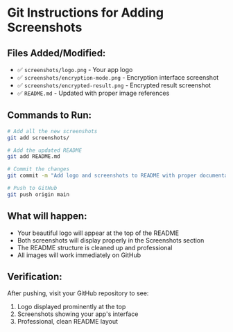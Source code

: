 # Git Instructions for Adding Screenshots

## Files Added/Modified:
- ✅ `screenshots/logo.png` - Your app logo
- ✅ `screenshots/encryption-mode.png` - Encryption interface screenshot  
- ✅ `screenshots/encrypted-result.png` - Encrypted result screenshot
- ✅ `README.md` - Updated with proper image references

## Commands to Run:

```bash
# Add all the new screenshots
git add screenshots/

# Add the updated README
git add README.md

# Commit the changes
git commit -m "Add logo and screenshots to README with proper documentation"

# Push to GitHub
git push origin main
```

## What will happen:
- Your beautiful logo will appear at the top of the README
- Both screenshots will display properly in the Screenshots section
- The README structure is cleaned up and professional
- All images will work immediately on GitHub

## Verification:
After pushing, visit your GitHub repository to see:
1. Logo displayed prominently at the top
2. Screenshots showing your app's interface
3. Professional, clean README layout
